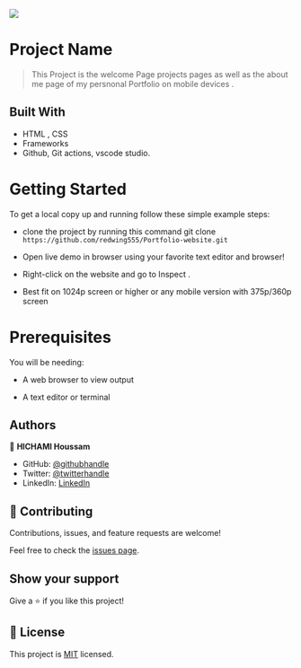 ![](https://img.shields.io/badge/Microverse-blueviolet)

# Project Name

> This Project is the welcome Page projects pages as well as the about me page of my persnonal Portfolio on mobile devices .



## Built With

- HTML , CSS
- Frameworks
- Github, Git actions, vscode studio.



# Getting Started

To get a local copy up and running follow these simple example steps:

- clone the project by running this command git clone ```https://github.com/redwing555/Portfolio-website.git```

- Open live demo in browser using your favorite text editor and browser!

- Right-click on the website and go to Inspect .

- Best fit on 1024p screen or higher or any mobile version with 375p/360p screen



# Prerequisites

You will be needing:

- A web browser to view output

- A text editor or terminal




## Authors

👤 **HICHAMI Houssam**

- GitHub: [@githubhandle](https://github.com/redwing555)
- Twitter: [@twitterhandle](https://twitter.com/Houssam07964199)
- LinkedIn: [LinkedIn](https://linkedin.com/in/linkedinhandle)

## 🤝 Contributing

Contributions, issues, and feature requests are welcome!

Feel free to check the [issues page](../../issues/).

## Show your support

Give a ⭐️ if you like this project!


## 📝 License

This project is [MIT](./MIT.md) licensed.
